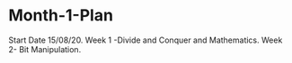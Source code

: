 # Month-1-Plan

Start Date 15/08/20.
Week 1 -Divide and Conquer and Mathematics. 
Week 2- Bit Manipulation. 